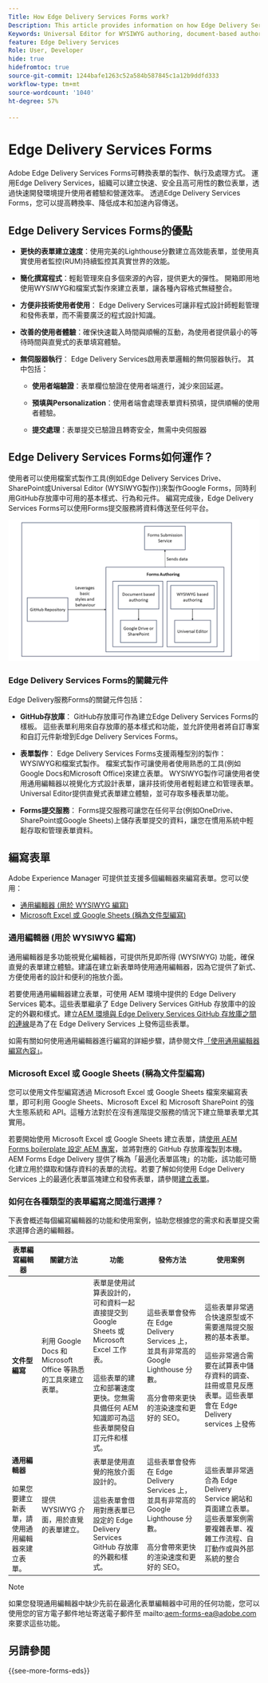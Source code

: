 ```yaml
---
Title: How Edge Delivery Services Forms work?
Description: This article provides information on how Edge Delivery Services Forms work. It also provides information on various form authoring platforms, including the Universal Editor and document-based authoring.
Keywords: Universal Editor for WYSIWYG authoring, document-based authoring, Working of Edge Delivery Services Forms, How Edge Delivery Services Forms work?
feature: Edge Delivery Services
Role: User, Developer
hide: true
hidefromtoc: true
source-git-commit: 1244bafe1263c52a584b587845c1a12b9ddfd333
workflow-type: tm+mt
source-wordcount: '1040'
ht-degree: 57%

---
```



# Edge Delivery Services Forms

Adobe Edge Delivery Services Forms可轉換表單的製作、執行及處理方式。 運用Edge Delivery Services，組織可以建立快速、安全且高可用性的數位表單，透過快速開發環境提升使用者體驗和營運效率。 透過Edge Delivery Services Forms，您可以提高轉換率、降低成本和加速內容傳送。

## Edge Delivery Services Forms的優點

* **更快的表單建立速度**：使用完美的Lighthouse分數建立高效能表單，並使用真實使用者監控(RUM)持續監控其真實世界的效能。

* **簡化撰寫程式**：輕鬆管理來自多個來源的內容，提供更大的彈性。 開箱即用地使用WYSIWYG和檔案式製作來建立表單，讓各種內容格式無縫整合。

* **方便非技術使用者使用**： Edge Delivery Services可讓非程式設計師輕鬆管理和發佈表單，而不需要廣泛的程式設計知識。

* **改善的使用者體驗**：確保快速載入時間與順暢的互動，為使用者提供最小的等待時間與直覺式的表單填寫體驗。

* **無伺服器執行**： Edge Delivery Services啟用表單邏輯的無伺服器執行。 其中包括：

   * **使用者端驗證**：表單欄位驗證在使用者端進行，減少來回延遲。

   * **預填與Personalization**：使用者端會處理表單資料預填，提供順暢的使用者體驗。

   * **提交處理**：表單提交已驗證且轉寄安全，無需中央伺服器

## Edge Delivery Services Forms如何運作？

使用者可以使用檔案式製作工具(例如Edge Delivery Services Drive、SharePoint或Universal Editor (WYSIWYG製作))來製作Google Forms，同時利用GitHub存放庫中可用的基本樣式、行為和元件。 編寫完成後，Edge Delivery Services Forms可以使用Forms提交服務將資料傳送至任何平台。

![Edge Delivery Services Forms的運作方式](/help/edge/docs/forms/assets/eds-forms-working.png)

### Edge Delivery Services Forms的關鍵元件

Edge Delivery服務Forms的關鍵元件包括：

* **GitHub存放庫**： GitHub存放庫可作為建立Edge Delivery Services Forms的樣板。 這些表單利用來自存放庫的基本樣式和功能，並允許使用者將自訂專案和自訂元件新增到Edge Delivery Services Forms。

* **表單製作**： Edge Delivery Services Forms支援兩種型別的製作： WYSIWYG和檔案式製作。 檔案式製作可讓使用者使用熟悉的工具(例如Google Docs和Microsoft Office)來建立表單。 WYSIWYG製作可讓使用者使用通用編輯器以視覺化方式設計表單，讓非技術使用者輕鬆建立和管理表單。 Universal Editor提供直覺式表單建立體驗，並可存取多種表單功能。

* **Forms提交服務**： Forms提交服務可讓您在任何平台(例如OneDrive、SharePoint或Google Sheets)上儲存表單提交的資料，讓您在慣用系統中輕鬆存取和管理表單資料。

## 編寫表單

Adobe Experience Manager 可提供並支援多個編輯器來編寫表單。您可以使用：
* [通用編輯器 (用於 WYSIWYG 編寫)](#universal-editor-for-wysiwyg-authoring)
* [Microsoft Excel 或 Google Sheets (稱為文件型編寫)](#microsoft-excel-or-google-sheets-known-as-document-based-authoring)

### 通用編輯器 (用於 WYSIWYG 編寫)

通用編輯器是多功能視覺化編輯器，可提供所見即所得 (WYSIWYG) 功能，確保直覺的表單建立體驗。建議在建立新表單時使用通用編輯器，因為它提供了新式、方便使用者的設計和便利的拖放介面。

若要使用通用編輯器建立表單，可使用 AEM 環境中提供的 Edge Delivery Services 範本。這些表單繼承了 Edge Delivery Services GitHub 存放庫中的設定的外觀和樣式。建立[AEM 環境與 Edge Delivery Services GitHub 存放庫之間的連線](/help/edge/docs/forms/publishing-forms.md)是為了在 Edge Delivery Services 上發佈這些表單。

如需有關如何使用通用編輯器進行編寫的詳細步驟，請參閱文件[「使用通用編輯器編寫內容」](https://experienceleague.adobe.com/zh-hant/docs/experience-manager-cloud-service/content/sites/authoring/universal-editor/authoring)。

### Microsoft Excel 或 Google Sheets (稱為文件型編寫)

您可以使用文件型編寫透過 Microsoft Excel 或 Google Sheets 檔案來編寫表單，即可利用 Google Sheets、Microsoft Excel 和 Microsoft SharePoint 的強大生態系統和 API。這種方法對於在沒有進階提交服務的情況下建立簡單表單尤其實用。

若要開始使用 Microsoft Excel 或 Google Sheets 建立表單，請[使用 AEM Forms boilerplate 設定 AEM 專案](/help/edge/docs/forms/tutorial.md#create-a-new-aem-project-pre-configured-with-adaptive-forms-block)，並將對應的 GitHub 存放庫複製到本機。AEM Forms Edge Delivery 提供了稱為「最適化表單區塊」的功能，該功能可簡化建立用於擷取和儲存資料的表單的流程。若要了解如何使用 Edge Delivery Services 上的最適化表單區塊建立和發佈表單，請參閱[建立表單](/help/edge/docs/forms/create-forms.md)。

<!--
## Adaptive Forms editors (for Core Components or foundation components based authoring)

You can author forms that are engaging, responsive and dynamic. The Adaptive Form editor provides a user-friendly wizard that allows you to quickly create Adaptive Forms. The form wizard features easy tab navigation, enabling you to select pre-configured templates for foundation or core components, themes, data models, and submission options to create a form efficiently. 

[Authoring forms with Core Components](/help/forms/creating-adaptive-form-core-components.md) allows you to leverage standardized data capture components that can be customized, reducing development time and lowering maintenance costs for digital enrollment experiences. These forms can be published using the Adaptive Forms Block on Edge Delivery Services or through the AEM Publish instance. 

[Authoring forms with Foundation Components](/help/forms/create-an-adaptive-form.md) uses classic data capture components. These forms can only be published using the AEM Publish instance. 

You can also publish forms created using Adaptive Forms Editors on Edge Delivery Services by establishing [connection between your AEM environment and the Edge Delivery Services GitHub repository](/help/edge/docs/forms/publishing-forms.md).


| **Adaptive Forms editors** | Provides a wizard-driven approach to quickly start forms authoring using templates, styling, and predefined fields. | Use these editors to create Core Components based forms or Foundation Components based forms. | These forms can be published on Edge Delivery Services or via AEM Publish instances.  | Use these editors to create Core Components based forms or Foundation Components based forms. Ideal for scenarios involving complex forms, complex workflows, custom actions, or integrations with external systems. |  



## Types of Publishing for Edge Delivery Services Forms

You can publish Edge Delivery Services Forms on one of the following:

* **Edge Delivery Services Form Submission**: Edge Delivery Services Form Submissions ensure that form interactions, including submission and data processing, are handled efficiently and securely. This enables a faster and more reliable user experience, particularly during high traffic periods. By processing form submissions at the edge, Edge Delivery Services minimizes the reliance on a centralized server.

* **AEM Publish instance**: The AEM Forms server offers a publish instance that manages the forms and related assets available to end users.
-->

### 如何在各種類型的表單編寫之間進行選擇？

下表會概述每個編寫編輯器的功能和使用案例，協助您根據您的需求和表單提交需求選擇合適的編輯器。

| **表單編寫編輯器** | **關鍵方法** | **功能** | **發佈方法** | **使用案例** |
|--------|-----------|-------|-------|------------------------------------------------|
| **文件型編寫** | 利用 Google Docs 和 Microsoft Office 等熟悉的工具來建立表單。 | 表單是使用試算表設計的，可和資料一起直接提交到 Google Sheets 或 Microsoft Excel 工作表。</br> </br> 這些表單的建立和部署速度更快。您無需具備任何 AEM 知識即可為這些表單開發自訂元件和樣式。 | 這些表單會發佈在 Edge Delivery Services 上，並具有非常高的 Google Lighthouse 分數。 </br> </br>  高分會帶來更快的渲染速度和更好的 SEO。 | 這些表單非常適合快速原型或不需要進階提交服務的基本表單。 </br> </br>  這些非常適合需要在試算表中儲存資料的調查、註冊或意見反應表單。這些表單會在 Edge Delivery services 上發佈 |
| **通用編輯器**  </br> </br> 如果您要建立新表單，請使用通用編輯器來建立表單。 | 提供 WYSIWYG 介面，用於直覺的表單建立。 | 表單是使用直覺的拖放介面設計的。</br> </br>  這些表單會借用對應表單已設定的 Edge Delivery Services GitHub 存放庫的外觀和樣式。 | 這些表單會發佈在 Edge Delivery Services 上，並具有非常高的 Google Lighthouse 分數。 </br> </br> 高分會帶來更快的渲染速度和更好的 SEO。 | 這些表單非常適合為 Edge Delivery Service 網站和頁面建立表單。這些表單案例需要複雜表單、複雜工作流程、自訂動作或與外部系統的整合 |

>[!NOTE]
>
>
> 如果您發現通用編輯器中缺少先前在最適化表單編輯器中可用的任何功能，您可以使用您的官方電子郵件地址寄送電子郵件至 mailto:aem-forms-ea@adobe.com 來要求這些功能。

## 另請參閱

{{see-more-forms-eds}}




